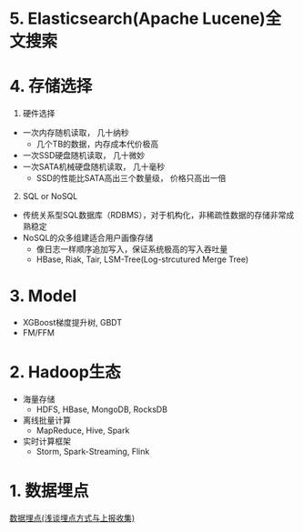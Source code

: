  # 5. Elasticsearch(Apache Lucene)全文搜索
 
 # 4. 存储选择
 
 1. 硬件选择
- 一次内存随机读取， 几十纳秒
  - 几个TB的数据，内存成本代价极高
- 一次SSD硬盘随机读取， 几十微妙
- 一次SATA机械硬盘随机读取， 几十毫秒
  - SSD的性能比SATA高出三个数量级， 价格只高出一倍
 
 2. SQL or NoSQL
 
 - 传统关系型SQL数据库（RDBMS），对于机构化，非稀疏性数据的存储非常成熟稳定
 - NoSQL的众多组建适合用户画像存储
   - 像日志一样顺序追加写入，保证系统极高的写入吞吐量
   - HBase, Riak, Tair, LSM-Tree(Log-strcutured Merge Tree)


# 3. Model
- XGBoost梯度提升树, GBDT
- FM/FFM

# 2. Hadoop生态

- 海量存储
  - HDFS, HBase, MongoDB, RocksDB
- 离线批量计算
  - MapReduce, Hive, Spark
- 实时计算框架
  - Storm, Spark-Streaming, Flink
  
# 1. 数据埋点

[数据埋点(浅谈埋点方式与上报收集)](https://www.jianshu.com/p/58063f964820)
